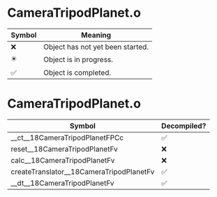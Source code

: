 # CameraTripodPlanet.o
| Symbol | Meaning 
| ------------- | ------------- 
| :x: | Object has not yet been started. 
| :eight_pointed_black_star: | Object is in progress. 
| :white_check_mark: | Object is completed. 


# CameraTripodPlanet.o
| Symbol | Decompiled? |
| ------------- | ------------- |
| __ct__18CameraTripodPlanetFPCc | :white_check_mark: |
| reset__18CameraTripodPlanetFv | :x: |
| calc__18CameraTripodPlanetFv | :x: |
| createTranslator__18CameraTripodPlanetFv | :white_check_mark: |
| __dt__18CameraTripodPlanetFv | :white_check_mark: |
